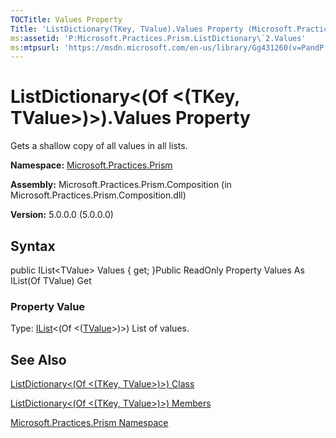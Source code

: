 ```yaml
---
TOCTitle: Values Property
Title: 'ListDictionary(TKey, TValue).Values Property (Microsoft.Practices.Prism)'
ms:assetid: 'P:Microsoft.Practices.Prism.ListDictionary\`2.Values'
ms:mtpsurl: 'https://msdn.microsoft.com/en-us/library/Gg431260(v=PandP.50)'
---
```



# ListDictionary&lt;(Of &lt;(TKey, TValue&gt;)&gt;).Values Property

Gets a shallow copy of all values in all lists.

**Namespace:** [Microsoft.Practices.Prism](https://msdn.microsoft.com/library/microsoft.practices.prism)
**Assembly:** Microsoft.Practices.Prism.Composition (in Microsoft.Practices.Prism.Composition.dll)

**Version:** 5.0.0.0 (5.0.0.0)

## Syntax

public IList&lt;TValue&gt; Values { get; }Public ReadOnly Property Values As IList(Of TValue) Get
### Property Value

Type: [IList](http://msdn.microsoft.com/en-us/library/5y536ey6)&lt;(Of &lt;([TValue](https://msdn.microsoft.com/library/microsoft.practices.prism.listdictionary%602)&gt;)&gt;)
List of values.

## See Also

[ListDictionary&lt;(Of &lt;(TKey, TValue&gt;)&gt;) Class](https://msdn.microsoft.com/library/microsoft.practices.prism.listdictionary%602)

[ListDictionary&lt;(Of &lt;(TKey, TValue&gt;)&gt;) Members](https://msdn.microsoft.com/allmembers.t:microsoft.practices.prism.listdictionary%602)

[Microsoft.Practices.Prism Namespace](https://msdn.microsoft.com/library/microsoft.practices.prism)
